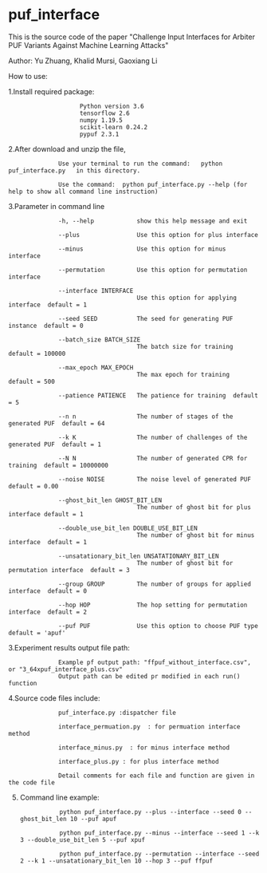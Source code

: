 # puf_interface

This is the source code of the paper "Challenge Input Interfaces for Arbiter PUF Variants Against Machine Learning Attacks"

Author: Yu Zhuang, Khalid Mursi, Gaoxiang Li

How to use:

1.Install required package:   

                        Python version 3.6
                        tensorflow 2.6
                        numpy 1.19.5
                        scikit-learn 0.24.2
                        pypuf 2.3.1
        
2.After download and unzip the file,  

                  Use your terminal to run the command:   python puf_interface.py   in this directory. 
                  
                  Use the command:  python puf_interface.py --help (for help to show all command line instruction)  

3.Parameter in command line 
  
                  -h, --help            show this help message and exit  
                  
                  --plus                Use this option for plus interface  
                  
                  --minus               Use this option for minus interface  
                  
                  --permutation         Use this option for permutation interface  
                  
                  --interface INTERFACE
                                        Use this option for applying interface  default = 1
                                        
                  --seed SEED           The seed for generating PUF instance  default = 0
                  
                  --batch_size BATCH_SIZE
                                        The batch size for training  default = 100000
                                        
                  --max_epoch MAX_EPOCH
                                        The max epoch for training  default = 500
                                        
                  --patience PATIENCE   The patience for training  default = 5
                  
                  --n n                 The number of stages of the generated PUF  default = 64
                  
                  --k K                 The number of challenges of the generated PUF  default = 1
                  
                  --N N                 The number of generated CPR for training  default = 10000000
                  
                  --noise NOISE         The noise level of generated PUF  default = 0.00

                  --ghost_bit_len GHOST_BIT_LEN
                                        The number of ghost bit for plus interface default = 1 

                  --double_use_bit_len DOUBLE_USE_BIT_LEN
                                        The number of ghost bit for minus interface  default = 1

                  --unsatationary_bit_len UNSATATIONARY_BIT_LEN
                                        The number of ghost bit for permutation interface  default = 3

                  --group GROUP         The number of groups for applied interface  default = 0
                  
                  --hop HOP             The hop setting for permutation interface  default = 2
                  
                  --puf PUF             Use this option to choose PUF type  default = 'apuf'

3.Experiment results output file path:   

                  Example pf output path: "ffpuf_without_interface.csv", or "3_64xpuf_interface_plus.csv"  
                  Output path can be edited pr modified in each run() function             
             
4.Source code files include:  

                  puf_interface.py :dispatcher file  

                  interface_permuation.py  : for permuation interface method  

                  interface_minus.py  : for minus interface method  

                  interface_plus.py : for plus interface method  

                  Detail comments for each file and function are given in the code file  
                  
5. Command line example:
                  
                  python puf_interface.py --plus --interface --seed 0 --ghost_bit_len 10 --puf apuf  
                  
                  python puf_interface.py --minus --interface --seed 1 --k 3 --double_use_bit_len 5 --puf xpuf  
                  
                  python puf_interface.py --permutation --interface --seed 2 --k 1 --unsatationary_bit_len 10 --hop 3 --puf ffpuf  


  
 
  
